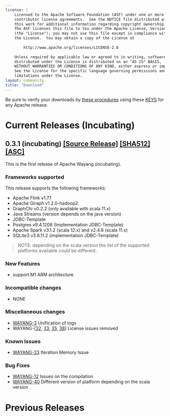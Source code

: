 ```yaml
---
license: |
    Licensed to the Apache Software Foundation (ASF) under one or more
    contributor license agreements.  See the NOTICE file distributed with
    this work for additional information regarding copyright ownership.
    The ASF licenses this file to You under the Apache License, Version 2.0
    (the "License"); you may not use this file except in compliance with
    the License.  You may obtain a copy of the License at
    
        http://www.apache.org/licenses/LICENSE-2.0
    
    Unless required by applicable law or agreed to in writing, software
    distributed under the License is distributed on an "AS IS" BASIS,
    WITHOUT WARRANTIES OR CONDITIONS OF ANY KIND, either express or implied.
    See the License for the specific language governing permissions and
    limitations under the License.
layout: community
title: "Download"
---
```

Be sure to verify your downloads by [these procedures](https://www.apache.org/info/verification) using these [KEYS](https://downloads.apache.org/incubator/wayang/KEYS) for any Apache release.

# Current Releases (Incubating)

## 0.3.1 (incubating)  [[Source Release]](https://www.apache.org/dyn/closer.lua/incubator/wayang/0.6.0/apache-wayang-0.6.0-incubating-source-release.zip) [[SHA512]](https://downloads.apache.org/incubator/wayang/0.6.0/apache-wayang-0.6.0-incubating-source-release.zip.sha512) [[ASC]](https://downloads.apache.org/incubator/wayang/0.6.0/apache-wayang-0.6.0-incubating-source-release.zip.asc)
This is the first release of Apache Wayang (incubating).

### Frameworks supported
This release supports the following frameworks:

- Apache Flink v1.7.1
- Apache Giraph v1.2.0-hadoop2
- GraphChi v0.2.2 (only available with scala 11.x)
- Java Streams (version depends on the java version)
- JDBC-Template
- Postgres v9.4.1208 (Implementation JDBC-Template)
- Apache Spark v3.1.2 (scala 12.x) and v2.4.8 (scala 11.x)
- SQLite3 v3.8.11.2 (implementation JDBC-Template)

> NOTE: depending on the scala version the list of the supported platforms available could be different.

### New Features

- support M1 ARM architecture

### Incompatible changes

- NONE

### Miscellaneous changes

- [WAYANG-3](https://issues.apache.org/jira/projects/WAYANG/issues/WAYANG-3) Unification of logs
- WAYANG-[[32](https://issues.apache.org/jira/projects/WAYANG/issues/WAYANG-32), [33](https://issues.apache.org/jira/projects/WAYANG/issues/WAYANG-33), [35](https://issues.apache.org/jira/projects/WAYANG/issues/WAYANG-35), [38](https://issues.apache.org/jira/projects/WAYANG/issues/WAYANG-38)] License issues removed

### Known Issues

- [WAYANG-23](https://issues.apache.org/jira/projects/WAYANG/issues/WAYANG-23) Iteration Memory Issue

### Bug Fixes

- [WAYANG-12](https://issues.apache.org/jira/projects/WAYANG/issues/WAYANG-12) Issues on the compilation
- [WAYANG-40](https://issues.apache.org/jira/projects/WAYANG/issues/WAYANG-40) Different version of platform depending on the scala version

# Previous Releases
